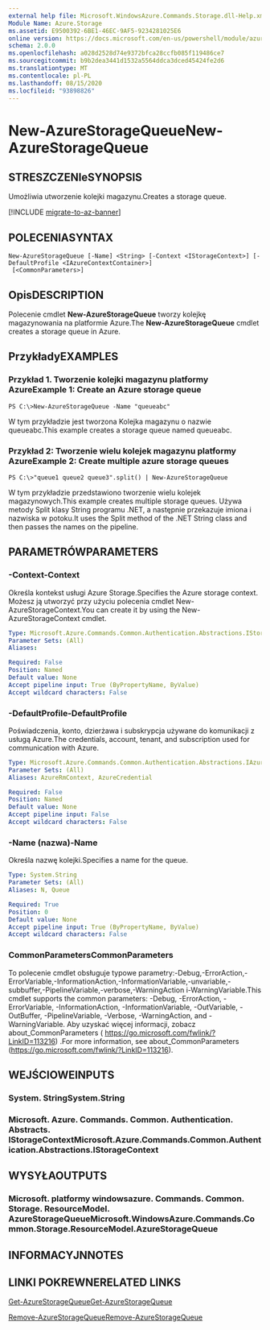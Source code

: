 ```yaml
---
external help file: Microsoft.WindowsAzure.Commands.Storage.dll-Help.xml
Module Name: Azure.Storage
ms.assetid: E9500392-6BE1-46EC-9AF5-9234281025E6
online version: https://docs.microsoft.com/en-us/powershell/module/azure.storage/new-azurestoragequeue
schema: 2.0.0
ms.openlocfilehash: a028d2528d74e9372bfca28ccfb085f119486ce7
ms.sourcegitcommit: b9b2dea3441d1532a5564ddca3dced45424fe2d6
ms.translationtype: MT
ms.contentlocale: pl-PL
ms.lasthandoff: 08/15/2020
ms.locfileid: "93898826"
---
```

# <span data-ttu-id="2d617-101">New-AzureStorageQueue</span><span class="sxs-lookup"><span data-stu-id="2d617-101">New-AzureStorageQueue</span></span>

## <span data-ttu-id="2d617-102">STRESZCZENIe</span><span class="sxs-lookup"><span data-stu-id="2d617-102">SYNOPSIS</span></span>
<span data-ttu-id="2d617-103">Umożliwia utworzenie kolejki magazynu.</span><span class="sxs-lookup"><span data-stu-id="2d617-103">Creates a storage queue.</span></span>

[!INCLUDE [migrate-to-az-banner](../../includes/migrate-to-az-banner.md)]

## <span data-ttu-id="2d617-104">POLECENIA</span><span class="sxs-lookup"><span data-stu-id="2d617-104">SYNTAX</span></span>

```
New-AzureStorageQueue [-Name] <String> [-Context <IStorageContext>] [-DefaultProfile <IAzureContextContainer>]
 [<CommonParameters>]
```

## <span data-ttu-id="2d617-105">Opis</span><span class="sxs-lookup"><span data-stu-id="2d617-105">DESCRIPTION</span></span>
<span data-ttu-id="2d617-106">Polecenie cmdlet **New-AzureStorageQueue** tworzy kolejkę magazynowania na platformie Azure.</span><span class="sxs-lookup"><span data-stu-id="2d617-106">The **New-AzureStorageQueue** cmdlet creates a storage queue in Azure.</span></span>

## <span data-ttu-id="2d617-107">Przykłady</span><span class="sxs-lookup"><span data-stu-id="2d617-107">EXAMPLES</span></span>

### <span data-ttu-id="2d617-108">Przykład 1. Tworzenie kolejki magazynu platformy Azure</span><span class="sxs-lookup"><span data-stu-id="2d617-108">Example 1: Create an Azure storage queue</span></span>
```
PS C:\>New-AzureStorageQueue -Name "queueabc"
```

<span data-ttu-id="2d617-109">W tym przykładzie jest tworzona Kolejka magazynu o nazwie queueabc.</span><span class="sxs-lookup"><span data-stu-id="2d617-109">This example creates a storage queue named queueabc.</span></span>

### <span data-ttu-id="2d617-110">Przykład 2: Tworzenie wielu kolejek magazynu platformy Azure</span><span class="sxs-lookup"><span data-stu-id="2d617-110">Example 2: Create multiple azure storage queues</span></span>
```
PS C:\>"queue1 queue2 queue3".split() | New-AzureStorageQueue
```

<span data-ttu-id="2d617-111">W tym przykładzie przedstawiono tworzenie wielu kolejek magazynowych.</span><span class="sxs-lookup"><span data-stu-id="2d617-111">This example creates multiple storage queues.</span></span>
<span data-ttu-id="2d617-112">Używa metody Split klasy String programu .NET, a następnie przekazuje imiona i nazwiska w potoku.</span><span class="sxs-lookup"><span data-stu-id="2d617-112">It uses the Split method of the .NET String class and then passes the names on the pipeline.</span></span>

## <span data-ttu-id="2d617-113">PARAMETRÓW</span><span class="sxs-lookup"><span data-stu-id="2d617-113">PARAMETERS</span></span>

### <span data-ttu-id="2d617-114">-Context</span><span class="sxs-lookup"><span data-stu-id="2d617-114">-Context</span></span>
<span data-ttu-id="2d617-115">Określa kontekst usługi Azure Storage.</span><span class="sxs-lookup"><span data-stu-id="2d617-115">Specifies the Azure storage context.</span></span>
<span data-ttu-id="2d617-116">Możesz ją utworzyć przy użyciu polecenia cmdlet New-AzureStorageContext.</span><span class="sxs-lookup"><span data-stu-id="2d617-116">You can create it by using the New-AzureStorageContext cmdlet.</span></span>

```yaml
Type: Microsoft.Azure.Commands.Common.Authentication.Abstractions.IStorageContext
Parameter Sets: (All)
Aliases:

Required: False
Position: Named
Default value: None
Accept pipeline input: True (ByPropertyName, ByValue)
Accept wildcard characters: False
```

### <span data-ttu-id="2d617-117">-DefaultProfile</span><span class="sxs-lookup"><span data-stu-id="2d617-117">-DefaultProfile</span></span>
<span data-ttu-id="2d617-118">Poświadczenia, konto, dzierżawa i subskrypcja używane do komunikacji z usługą Azure.</span><span class="sxs-lookup"><span data-stu-id="2d617-118">The credentials, account, tenant, and subscription used for communication with Azure.</span></span>

```yaml
Type: Microsoft.Azure.Commands.Common.Authentication.Abstractions.IAzureContextContainer
Parameter Sets: (All)
Aliases: AzureRmContext, AzureCredential

Required: False
Position: Named
Default value: None
Accept pipeline input: False
Accept wildcard characters: False
```

### <span data-ttu-id="2d617-119">-Name (nazwa)</span><span class="sxs-lookup"><span data-stu-id="2d617-119">-Name</span></span>
<span data-ttu-id="2d617-120">Określa nazwę kolejki.</span><span class="sxs-lookup"><span data-stu-id="2d617-120">Specifies a name for the queue.</span></span>

```yaml
Type: System.String
Parameter Sets: (All)
Aliases: N, Queue

Required: True
Position: 0
Default value: None
Accept pipeline input: True (ByPropertyName, ByValue)
Accept wildcard characters: False
```

### <span data-ttu-id="2d617-121">CommonParameters</span><span class="sxs-lookup"><span data-stu-id="2d617-121">CommonParameters</span></span>
<span data-ttu-id="2d617-122">To polecenie cmdlet obsługuje typowe parametry:-Debug,-ErrorAction,-ErrorVariable,-InformationAction,-InformationVariable,-unvariable,-subbuffer,-PipelineVariable,-verbose,-WarningAction i-WarningVariable.</span><span class="sxs-lookup"><span data-stu-id="2d617-122">This cmdlet supports the common parameters: -Debug, -ErrorAction, -ErrorVariable, -InformationAction, -InformationVariable, -OutVariable, -OutBuffer, -PipelineVariable, -Verbose, -WarningAction, and -WarningVariable.</span></span> <span data-ttu-id="2d617-123">Aby uzyskać więcej informacji, zobacz about_CommonParameters ( https://go.microsoft.com/fwlink/?LinkID=113216) .</span><span class="sxs-lookup"><span data-stu-id="2d617-123">For more information, see about_CommonParameters (https://go.microsoft.com/fwlink/?LinkID=113216).</span></span>

## <span data-ttu-id="2d617-124">WEJŚCIOWE</span><span class="sxs-lookup"><span data-stu-id="2d617-124">INPUTS</span></span>

### <span data-ttu-id="2d617-125">System. String</span><span class="sxs-lookup"><span data-stu-id="2d617-125">System.String</span></span>

### <span data-ttu-id="2d617-126">Microsoft. Azure. Commands. Common. Authentication. Abstracts. IStorageContext</span><span class="sxs-lookup"><span data-stu-id="2d617-126">Microsoft.Azure.Commands.Common.Authentication.Abstractions.IStorageContext</span></span>

## <span data-ttu-id="2d617-127">WYSYŁA</span><span class="sxs-lookup"><span data-stu-id="2d617-127">OUTPUTS</span></span>

### <span data-ttu-id="2d617-128">Microsoft. platformy windowsazure. Commands. Common. Storage. ResourceModel. AzureStorageQueue</span><span class="sxs-lookup"><span data-stu-id="2d617-128">Microsoft.WindowsAzure.Commands.Common.Storage.ResourceModel.AzureStorageQueue</span></span>

## <span data-ttu-id="2d617-129">INFORMACYJN</span><span class="sxs-lookup"><span data-stu-id="2d617-129">NOTES</span></span>

## <span data-ttu-id="2d617-130">LINKI POKREWNE</span><span class="sxs-lookup"><span data-stu-id="2d617-130">RELATED LINKS</span></span>

[<span data-ttu-id="2d617-131">Get-AzureStorageQueue</span><span class="sxs-lookup"><span data-stu-id="2d617-131">Get-AzureStorageQueue</span></span>](./Get-AzureStorageQueue.md)

[<span data-ttu-id="2d617-132">Remove-AzureStorageQueue</span><span class="sxs-lookup"><span data-stu-id="2d617-132">Remove-AzureStorageQueue</span></span>](./Remove-AzureStorageQueue.md)


